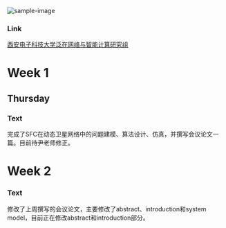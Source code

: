 ![sample-image](./assets/IMG_7998.png)

### Link

[西安电子科技大学泛在网络与智能计算研究组](https://unic.xidian.edu.cn/)
# Week 1

## Thursday

### Text
完成了SFC在动态卫星网络中的问题建模、算法设计、仿真，并撰写会议论文一篇。目前待尹老师修正。



# Week 2

### Text
修改了上周撰写的会议论文，主要修改了abstract、introduction和system model，目前正在修改abstract和introduction部分。












































